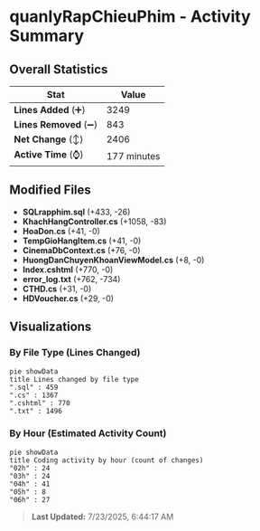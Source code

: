 # quanlyRapChieuPhim - Activity Summary 

## Overall Statistics

| Stat                   | Value                                                             |
| ---------------------- | ----------------------------------------------------------------- |
| **Lines Added** (➕)   | 3249                                          |
| **Lines Removed** (➖) | 843                                        |
| **Net Change** (↕)    | 2406                |
| **Active Time** (⌚)   | 177 minutes |


## Modified Files
- **SQLrapphim.sql** (+433, -26)
- **KhachHangController.cs** (+1058, -83)
- **HoaDon.cs** (+41, -0)
- **TempGioHangItem.cs** (+41, -0)
- **CinemaDbContext.cs** (+76, -0)
- **HuongDanChuyenKhoanViewModel.cs** (+8, -0)
- **Index.cshtml** (+770, -0)
- **error_log.txt** (+762, -734)
- **CTHD.cs** (+31, -0)
- **HDVoucher.cs** (+29, -0)

## Visualizations

### By File Type (Lines Changed)

```mermaid
pie showData
title Lines changed by file type
".sql" : 459
".cs" : 1367
".cshtml" : 770
".txt" : 1496
```

### By Hour (Estimated Activity Count)

```mermaid
pie showData
title Coding activity by hour (count of changes)
"02h" : 24
"03h" : 24
"04h" : 41
"05h" : 8
"06h" : 27
```


> **Last Updated:** 7/23/2025, 6:44:17 AM